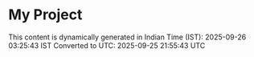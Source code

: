 # My Project

This content is dynamically generated in Indian Time (IST): 2025-09-26 03:25:43 IST
Converted to UTC: 2025-09-25 21:55:43 UTC
